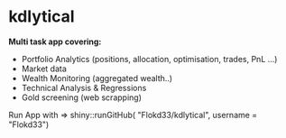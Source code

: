 # kdlytical <br /><b> 

Multi task app covering:                                                       </b><br />
- Portfolio Analytics (positions, allocation, optimisation, trades, PnL ...)   <br />
- Market data                                                                  <br />
- Wealth Monitoring (aggregated wealth..)                                      <br />
- Technical Analysis & Regressions                                             <br />
- Gold screening (web scrapping)                                               <br />

Run App with =>  shiny::runGitHub( "Flokd33/kdlytical", username = "Flokd33")